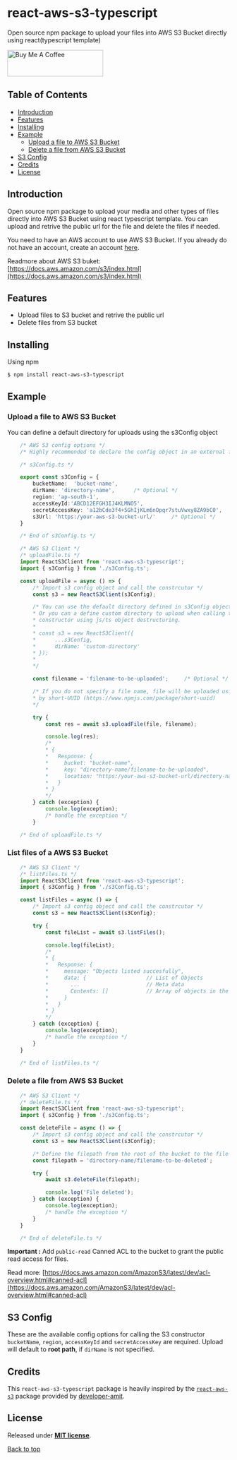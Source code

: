 # react-aws-s3-typescript

Open source npm package to upload your files into AWS S3 Bucket directly using react(typescript template)

<a href="https://www.buymeacoffee.com/nimper" target="_blank"><img src="https://cdn.buymeacoffee.com/buttons/v2/default-yellow.png" alt="Buy Me A Coffee" style="height: 60px !important;width: 217px !important;" ></a>

## Table of Contents

- [Introduction](#introduction)
- [Features](#features)
- [Installing](#installing)
- [Example](#example)
    - [Upload a file to AWS S3 Bucket](#upload-a-file-to-aws-s3-bucket)
    - [Delete a file from AWS S3 Bucket](#delete-a-file-from-aws-s3-bucket)
- [S3 Config](#s3-config)
- [Credits](#credits)
- [License](#license)


## Introduction

Open source npm package to upload your media and other types of files directly into AWS S3 Bucket using react typescript template. You can upload and retrive the public url for the file and delete the files if needed.

You need to have an AWS account to use AWS S3 Bucket. If you already do not have an account, create an account [here](https://console.aws.amazon.com).

Readmore about AWS S3 buket: [https://docs.aws.amazon.com/s3/index.html](https://docs.aws.amazon.com/s3/index.html)

## Features

- Upload files to S3 bucket and retrive the public url
- Delete files from S3 bucket

## Installing

Using npm

```bash
$ npm install react-aws-s3-typescript
```

## Example

### Upload a file to AWS S3 Bucket

You can define a default directory for uploads using the s3Config object

```typescript
    /* AWS S3 config options */
    /* Highly recommended to declare the config object in an external file import it when needed */

    /* s3Config.ts */

    export const s3Config = {
        bucketName:  'bucket-name',
        dirName: 'directory-name',      /* Optional */
        region: 'ap-south-1',
        accessKeyId:'ABCD12EFGH3IJ4KLMNO5',
        secretAccessKey: 'a12bCde3f4+5GhIjKLm6nOpqr7stuVwxy8ZA9bC0',
        s3Url: 'https:/your-aws-s3-bucket-url/'     /* Optional */
    }

    /* End of s3Config.ts */
```

```typescript
    /* AWS S3 Client */
    /* uploadFile.ts */
    import ReactS3Client from 'react-aws-s3-typescript';
    import { s3Config } from './s3Config.ts';

    const uploadFile = async () => {
        /* Import s3 config object and call the constrcutor */
        const s3 = new ReactS3Client(s3Config);

        /* You can use the default directory defined in s3Config object
        * Or you can a define custom directory to upload when calling the
        * constructor using js/ts object destructuring.
        * 
        * const s3 = new ReactS3Client({
        *      ...s3Config,
        *      dirName: 'custom-directory'
        * });
        * 
        */

        const filename = 'filename-to-be-uploaded';     /* Optional */

        /* If you do not specify a file name, file will be uploaded using uuid generated 
        * by short-UUID (https://www.npmjs.com/package/short-uuid)
        */

        try {
            const res = await s3.uploadFile(file, filename);

            console.log(res);
            /*
            * {
            *   Response: {
            *     bucket: "bucket-name",
            *     key: "directory-name/filename-to-be-uploaded",
            *     location: "https:/your-aws-s3-bucket-url/directory-name/filename-to-be-uploaded"
            *   }
            * }
            */
        } catch (exception) {
            console.log(exception);
            /* handle the exception */
        }

    /* End of uploadFile.ts */
```

### List files of a AWS S3 Bucket

```typescript
    /* AWS S3 Client */
    /* listFiles.ts */
    import ReactS3Client from 'react-aws-s3-typescript';
    import { s3Config } from './s3Config.ts';

    const listFiles = async () => {
        /* Import s3 config object and call the constrcutor */
        const s3 = new ReactS3Client(s3Config);

        try {
            const fileList = await s3.listFiles();

            console.log(fileList);
            /*
            * {
            *   Response: {
            *     message: "Objects listed succesfully",
            *     data: {                   // List of Objects
            *       ...                     // Meta data
            *       Contents: []            // Array of objects in the bucket
            *     }
            *   }
            * }
            */
        } catch (exception) {
            console.log(exception);
            /* handle the exception */
        }
    }

    /* End of listFiles.ts */
```

### Delete a file from AWS S3 Bucket

```typescript
    /* AWS S3 Client */
    /* deleteFile.ts */
    import ReactS3Client from 'react-aws-s3-typescript';
    import { s3Config } from './s3Config.ts';

    const deleteFile = async () => {
        /* Import s3 config object and call the constrcutor */
        const s3 = new ReactS3Client(s3Config);

        /* Define the filepath from the root of the bucket to the file to be deleted */
        const filepath = 'directory-name/filename-to-be-deleted';

        try {
            await s3.deleteFile(filepath);

            console.log('File deleted');
        } catch (exception) {
            console.log(exception);
            /* handle the exception */
        }
    }

    /* End of deleteFile.ts */
```

__Important :__ Add `public-read` Canned ACL to the bucket to grant the public read access for files.

Read more: [https://docs.aws.amazon.com/AmazonS3/latest/dev/acl-overview.html#canned-acl](https://docs.aws.amazon.com/AmazonS3/latest/dev/acl-overview.html#canned-acl)

## S3 Config

These are the available config options for calling the S3 constructor `bucketName`, `region`, `accessKeyId` and `secretAccessKey` are required. Upload will default to __root path__, if `dirName` is not specified.

## Credits

This `react-aws-s3-typescript` package is heavily inspired by the [`react-aws-s3`](https://www.npmjs.com/package/react-aws-s3) package provided by [developer-amit](https://www.npmjs.com/~developer-amit).

## License

Released under [__MIT license__](https://opensource.org/licenses/MIT).

[Back to top](#table-of-contents)


